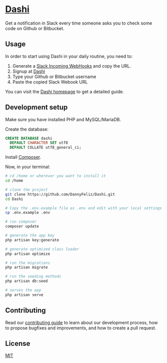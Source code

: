 # [Dashi](https://github.com/DannyFeliz/Dashi)
Get a notification in Slack every time someone asks you to check some code on Github or Bitbucket.

## Usage

In order to start using Dashi in your daily routine, you need to: 

1. Generate a [Slack Incoming WebHooks](https://slack.com/apps/A0F7XDUAZ-incoming-webhooks) and copy the URL.
2. Signup at [Dashi](http://dashinotify.com/register)
3. Type your Github or Bitbucket username
4. Paste the copied Slack Webook URL

You can visit the [Dashi homepage](http://dashinotify.com) to get a detailed guide.

## Development setup

Make sure you have installed PHP and MySQL/MariaDB.

Create the database:

```sql
CREATE DATABASE dashi
  DEFAULT CHARACTER SET utf8
  DEFAULT COLLATE utf8_general_ci;
```
Install [Composer](https://getcomposer.org/download/).

Now, in your terminal: 

```bash
# cd /home or wherever you want to install it
cd /home

# clone the project
git clone https://github.com/DannyFeliz/Dashi.git
cd Dashi

# Copy the .env.example file as .env and edit with your local settings
cp .env.example .env

# run composer
composer update

# generate the app key
php artisan key:generate

# generate optimized class loader
php artisan optimize

# run the migrations
php artisan migrate

# run the seeding methods
php artisan db:seed

# serves the app
php artisan serve
```

## Contributing

Read our [contributing guide](https://github.com/DannyFeliz/Dashi/blob/repository-docs/.github/CONTRIBUTING.md) to learn about our development process, how to propose bugfixes and improvements, and how to create a pull request.

## License

[MIT](LICENSE.txt)
